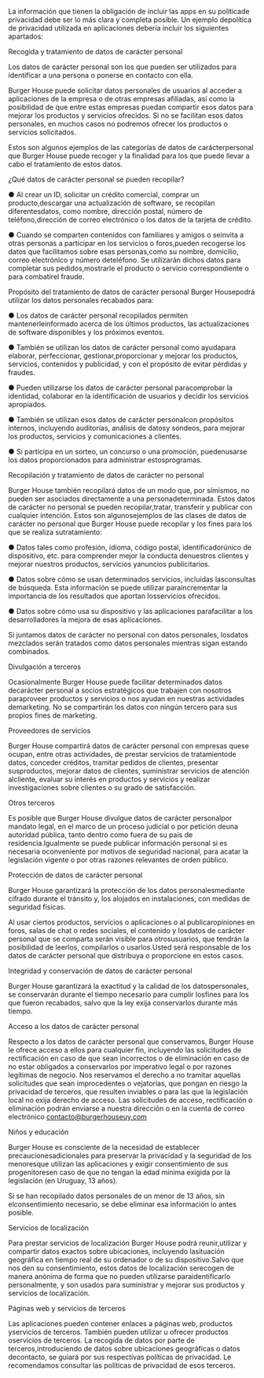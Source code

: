 
La información que tienen la obligación de incluir las apps en su políticade privacidad debe ser lo más clara y completa posible. Un ejemplo depolítica de privacidad utilizada en aplicaciones debería incluir los siguientes apartados:

Recogida y tratamiento de datos de carácter personal

Los datos de carácter personal son los que pueden ser utilizados para identificar a una persona o ponerse en contacto con ella.

Burger House puede solicitar datos personales de usuarios al acceder a aplicaciones de la empresa o de otras empresas afiliadas, así como la posibilidad de que entre estas empresas puedan compartir esos datos para mejorar los productos y servicios ofrecidos. Si no se facilitan esos datos personales, en muchos casos no podremos ofrecer los productos o servicios solicitados.

Estos son algunos ejemplos de las categorías de datos de carácterpersonal que Burger House puede recoger y la finalidad para los que puede llevar a cabo el tratamiento de estos datos.

¿Qué datos de carácter personal se pueden recopilar?

● Al crear un ID, solicitar un crédito comercial, comprar un producto,descargar una actualización de software, se recopilan diferentesdatos, como nombre, dirección postal, número de teléfono,dirección de correo electrónico o los datos de la tarjeta de crédito.

● Cuando se comparten contenidos con familiares y amigos o seinvita a otras personas a participar en los servicios o foros,pueden recogerse los datos que facilitamos sobre esas personas,como su nombre, domicilio, correo electrónico y número deteléfono. Se utilizarán dichos datos para completar sus pedidos,mostrarle el producto o servicio correspondiente o para combatirel fraude.

Propósito del tratamiento de datos de carácter personal Burger Housepodrá utilizar los datos personales recabados para:

● Los datos de carácter personal recopilados permiten mantenerleinformado acerca de los últimos productos, las actualizaciones de software disponibles y los próximos eventos.

● También se utilizan los datos de carácter personal como ayudapara elaborar, perfeccionar, gestionar,proporcionar y mejorar los productos, servicios, contenidos y publicidad, y con el propósito de evitar pérdidas y fraudes.

● Pueden utilizarse los datos de carácter personal paracomprobar la identidad, colaborar en la identificación de usuarios y decidir los servicios apropiados.

● También se utilizan esos datos de carácter personalcon propósitos internos, incluyendo auditorías, análisis de datosy sondeos, para mejorar los productos, servicios y comunicaciones a clientes.

● Si participa en un sorteo, un concurso o una promoción, puedenusarse los datos proporcionados para administrar estosprogramas.

Recopilación y tratamiento de datos de carácter no personal

Burger House también recopilará datos de un modo que, por símismos, no pueden ser asociados directamente a una personadeterminada. Estos datos de carácter no personal se pueden recopilar,tratar, transferir y publicar con cualquier intención. Estos son algunosejemplos de las clases de datos de carácter no personal que Burger House puede recopilar y los fines para los que se realiza sutratamiento:

● Datos tales como profesión, idioma, código postal, identificadorúnico de dispositivo, etc. para comprender mejor la conducta denuestros clientes y mejorar nuestros productos, servicios yanuncios publicitarios.

● Datos sobre cómo se usan determinados servicios, incluidas lasconsultas de búsqueda. Esta información se puede utilizar paraincrementar la importancia de los resultados que aportan losservicios ofrecidos.

● Datos sobre cómo usa su dispositivo y las aplicaciones parafacilitar a los desarrolladores la mejora de esas aplicaciones.

Si juntamos datos de carácter no personal con datos personales, losdatos mezclados serán tratados como datos personales mientras sigan estando combinados.

Divulgación a terceros

Ocasionalmente Burger House puede facilitar determinados datos decarácter personal a socios estratégicos que trabajen con nosotros paraproveer productos y servicios o nos ayudan en nuestras actividades demarketing. No se compartirán los datos con ningún tercero para sus propios fines de marketing.

Proveedores de servicios

Burger House compartirá datos de carácter personal con empresas quese ocupan, entre otras actividades, de prestar servicios de tratamientode datos, conceder créditos, tramitar pedidos de clientes, presentar susproductos, mejorar datos de clientes, suministrar servicios de atención alcliente, evaluar su interés en productos y servicios y realizar investigaciones sobre clientes o su grado de satisfacción.

Otros terceros

Es posible que Burger House divulgue datos de carácter personalpor mandato legal, en el marco de un proceso judicial o por petición deuna autoridad pública, tanto dentro como fuera de su país de residencia.Igualmente se puede publicar información personal si es necesaria oconveniente por motivos de seguridad nacional, para acatar la legislación vigente o por otras razones relevantes de orden público.

Protección de datos de carácter personal

Burger House garantizará la protección de los datos personalesmediante cifrado durante el tránsito y, los alojados en instalaciones, con medidas de seguridad físicas.

Al usar ciertos productos, servicios o aplicaciones o al publicaropiniones en foros, salas de chat o redes sociales, el contenido y losdatos de carácter personal que se comparta serán visible para otrosusuarios, que tendrán la posibilidad de leerlos, compilarlos o usarlos.Usted será responsable de los datos de carácter personal que distribuya o proporcione en estos casos.

Integridad y conservación de datos de carácter personal

Burger House garantizará la exactitud y la calidad de los datospersonales, se conservarán durante el tiempo necesario para cumplir losfines para los que fueron recabados, salvo que la ley exija conservarlos durante más tiempo.

Acceso a los datos de carácter personal

Respecto a los datos de carácter personal que conservamos, Burger House le ofrece acceso a ellos para cualquier fin, incluyendo las solicitudes de rectificación en caso de que sean incorrectos o de eliminación en caso de no estar obligados a conservarlos por imperativo legal o por razones legítimas de negocio. Nos reservamos el derecho a no tramitar aquellas solicitudes que sean improcedentes o vejatorias, que pongan en riesgo la privacidad de terceros, que resulten inviables o para las que la legislación local no exija derecho de acceso. Las solicitudes de acceso, rectificación o eliminación podrán enviarse a nuestra dirección o en la cuenta de correo electrónico [contacto@burgerhouseuy.com](mailto:contacto@burgerhouseuy.com)

Niños y educación

Burger House es consciente de la necesidad de establecer precaucionesadicionales para preservar la privacidad y la seguridad de los menoresque utilizan las aplicaciones y exigir consentimiento de sus progenitoresen caso de que no tengan la edad mínima exigida por la legislación (en Uruguay, 13 años).

Si se han recopilado datos personales de un menor de 13 años, sin elconsentimiento necesario, se debe eliminar esa información lo antes posible.

Servicios de localización

Para prestar servicios de localización Burger House podrá reunir,utilizar y compartir datos exactos sobre ubicaciones, incluyendo lasituación geográfica en tiempo real de su ordenador o de su dispositivo.Salvo que nos den su consentimiento, estos datos de localización serecogen de manera anónima de forma que no pueden utilizarse paraidentificarlo personalmente, y son usados para suministrar y mejorar sus productos y servicios de localización.

Páginas web y servicios de terceros

Las aplicaciones pueden contener enlaces a páginas web, productos yservicios de terceros. También pueden utilizar u ofrecer productos oservicios de terceros. La recogida de datos por parte de terceros,introduciendo de datos sobre ubicaciones geográficas o datos decontacto, se guiará por sus respectivas políticas de privacidad. Le recomendamos consultar las políticas de privacidad de esos terceros.
